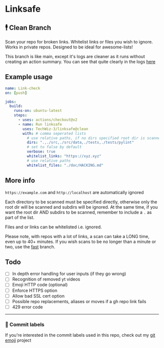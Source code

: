 # Linksafe

## 🕴️ Clean Branch

Scan your repo for broken links. Whitelist links or files you wish to ignore. Works in private repos. Designed to be ideal for awesome-lists!  

This branch is like main, except it's logs are cleaner as it runs without creating an action summary. You can see that quite clearly in the logs [here](./media/clean_example.png)  

## Example usage
```yaml
name: Link-check
on: [push]

jobs:
  build:
    runs-on: ubuntu-latest
    steps:
      - uses: actions/checkout@v2
      - name: Run linksafe
        uses: TechWiz-3/linksafe@clean
        with: # comma seperated lists
          # use relative paths, if no dirs specified root dir is scanned
          dirs: ".,./src,./src/data,./tests,./tests/pylint"
          # set to false by default
          verbose: true
          whitelist_links: "https://xyz.xyz"
          # use relative paths
          whitelist_files: "./doc/HACKING.md"
```

## More info

`https://example.com` and `http://localhost` are automatically ignored  

Each directory to be scanned must be specified directly, otherwise only the root dir will be scanned and subdirs will be ignored. At the same time, if you want the root dir AND subdirs to be scanned, remember to include a `.` as part of the list.  

Files and or links can be whitelisted i.e. ignored.  

Please note, with repos with a lot of links, a scan can take a LONG time, even up to 40+ minutes. If you wish scans to be no longer than a minute or two, use the [fast](https://github.com/TechWiz-3/linksafe/tree/fast) branch.  

## Todo
- [ ] In depth error handling for user inputs (if they go wrong)
- [ ] Recognition of removed yt videos
- [ ] Emoji HTTP code (optional)
- [ ] Enforce HTTPS option
- [ ] Allow bad SSL cert option
- [ ] Possible repo replacements, aliases or moves if a gh repo link fails
- [ ] 429 error code

---
### 🎉 Commit labels
If you're interested in the commit labels used in this repo, check out my [git emoji](https://github.com/TechWiz-3/git-commit-emojis) project
